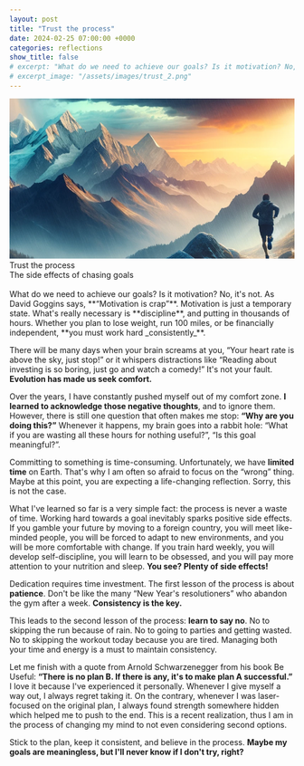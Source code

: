 ```yaml
---
layout: post
title: "Trust the process"
date: 2024-02-25 07:00:00 +0000
categories: reflections
show_title: false
# excerpt: "What do we need to achieve our goals? Is it motivation? No, it's not. As David Goggins says, “Motivation is crap”."
# excerpt_image: "/assets/images/trust_2.png"
---
```

<div class="image-with-text-2">
  <img src="/assets/images/trust_1.png" alt="Trust the process">
  <div class="image-text">
    <div class="main-title">Trust the process</div>
    <div class="subtitle">The side effects of chasing goals</div>
  </div>
</div>
<br>
What do we need to achieve our goals?
Is it motivation?
No, it's not.
As David Goggins says, **“Motivation is crap”**.
Motivation is just a temporary state.
What's really necessary is **discipline**, and putting in thousands of hours.
Whether you plan to lose weight, run 100 miles, or be financially independent, **you must work hard _consistently_**.

There will be many days when your brain screams at you, “Your heart rate is above the sky, just stop!” or it whispers distractions like “Reading about investing is so boring, just go and watch a comedy!” It's not your fault.
**Evolution has made us seek comfort.**

Over the years, I have constantly pushed myself out of my comfort zone.
**I learned to acknowledge those negative thoughts**, and to ignore them.
However, there is still one question that often makes me stop: **“Why are you doing this?”** 
Whenever it happens, my brain goes into a rabbit hole: “What if you are wasting all these hours for nothing useful?”, “Is this goal meaningful?”.

Committing to something is time-consuming.
Unfortunately, we have **limited time** on Earth.
That's why I am often so afraid to focus on the “wrong” thing.
Maybe at this point, you are expecting a life-changing reflection.
Sorry, this is not the case.

What I've learned so far is a very simple fact: the process is never a waste of time.
Working hard towards a goal inevitably sparks positive side effects.
If you gamble your future by moving to a foreign country, you will meet like-minded people, you will be forced to adapt to new environments, and you will be more comfortable with change.
If you train hard weekly, you will develop self-discipline, you will learn to be obsessed, and you will pay more attention to your nutrition and sleep.
**You see? Plenty of side effects!**

Dedication requires time investment.
The first lesson of the process is about **patience**.
Don't be like the many “New Year's resolutioners” who abandon the gym after a week.
**Consistency is the key.**

This leads to the second lesson of the process: **learn to say no**.
No to skipping the run because of rain.
No to going to parties and getting wasted.
No to skipping the workout today because you are tired.
Managing both your time and energy is a must to maintain consistency.

Let me finish with a quote from Arnold Schwarzenegger from his book Be Useful: **“There is no plan B. If there is any, it's to make plan A successful.”**
I love it because I've experienced it personally.
Whenever I give myself a way out, I always regret taking it.
On the contrary, whenever I was laser-focused on the original plan, I always found strength somewhere hidden which helped me to push to the end.
This is a recent realization, thus I am in the process of changing my mind to not even considering second options.


Stick to the plan, keep it consistent, and believe in the process.
**Maybe my goals are meaningless, but I'll never know if I don't try, right?**
